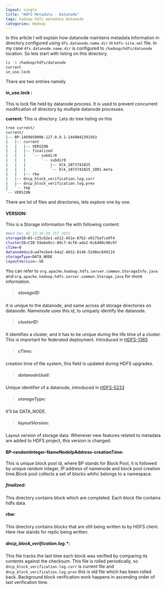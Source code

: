 ```yaml
---
layout: single
title: "HDFS Metadata - Datanode"
tags: hadoop hdfs metadata datanode
categories: Hadoop
---
```


In this article I will explain how datanode maintains metadata information in directory configured using `dfs.datanode.name.dir` in `hdfs-site.xml` file.
In my case `dfs.datanode.name.dir` is configured to `/hadoop/hdfs/datanode` location. So lets start with listing on this directory.

```bash
ls -1 /hadoop/hdfs/datanode
current
in_use.lock
```
There are two entries namely

#### in_use.lock :
This is lock file held by datanode process. It is used to prevent concurrent modification of directory by multiple datanode processes.


**current:**
This is directory. Lets do tree listing on this

```bash
tree current/
current/
|-- BP-1469059006-127.0.0.1-1449042391563
|   |-- current
|   |   |-- VERSION
|   |   |-- finalized
|   |   |   `-- subdir0
|   |   |       `-- subdir0
|   |   |           |-- blk_1073741825
|   |   |           `-- blk_1073741825_1001.meta
|   |   |-- rbw
|   |-- dncp_block_verification.log.curr
|   |-- dncp_block_verification.log.prev
|   `-- tmp
`-- VERSION
```

There are lot of files and directories, lets explore one by one.


#### VERSION:
This is a Storage information file with following content:

```bash
#Wed Dec 02 13:16:39 IST 2015
storageID=DS-c25c62e1-a512-451e-87b2-e9175afca9f4
clusterID=CID-59abe9cc-89c7-4cf8-ada2-6c6409c98c97
cTime=0
datanodeUuid=ad7ecbe4-b4a2-4b52-8146-5240ec849119
storageType=DATA_NODE
layoutVersion=-56
```

You can refer to `org.apache.hadoop.hdfs.server.common.StorageInfo.java` and `org.apache.hadoop.hdfs.server.common.Storage.java` for more information.

> ##### storageID:
It is unique to the datanode, and same across all storage directories on datanode. Namenode uses this id, to uniquely identify the datanode.

> ##### clusterID:
It identifies a cluster, and it has to be unique during the life time of a cluster. This is important for federated deployment. Introduced in [HDFS\-1365](https://issues.apache.org/jira/browse/HDFS-1365)

> ##### cTime:
creation time of file system, this field is updated during HDFS upgrades.

> ##### datanodeUuid:
Unique identifier of a datanode, introduced in [HDFS\-5233](https://issues.apache.org/jira/browse/HDFS-5233)

> ##### storageType:
It'll be DATA_NODE.

> ##### layoutVersion:
Layout version of storage data. Whenever new features related to metadata are added to HDFS project, this version is changed.


#### BP\-randomInteger\-NameNodeIpAddress\-creationTime:
This is unique block pool id, where BP stands for Block Pool, it is followed by unique random integer, IP address of namenode and block pool creation time.Block pool collects a set of blocks whihc belongs to a namespace.

##### finalized:
This directory contains block which are completed. Each block file contains hdfs data.

##### rbw:
This directory contains blocks that are still being written to by HDFS client. Here rbw stands for replic being written.

##### dncp_block_verification.log.*:
This file tracks the last time each block was verified by comparing its contents against the checksum. This file is rolled periodically, so `dncp_block_verification.log.curr` is current file and `dncp_block_verification.log.prev` this is old file which has been rolled back.
Background block verification work happens in ascending order of last verification time.



